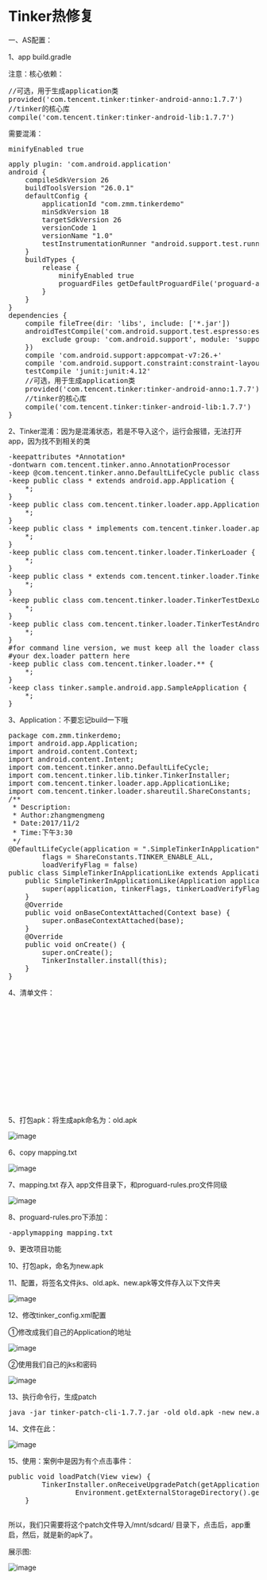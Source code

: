 # Tinker热修复

一、AS配置：

1、app  build.gradle

注意：核心依赖：

<pre>
//可选，用于生成application类
provided('com.tencent.tinker:tinker-android-anno:1.7.7')
//tinker的核心库
compile('com.tencent.tinker:tinker-android-lib:1.7.7')
</pre>

需要混淆：

<pre>
minifyEnabled true
</pre>

<pre>
apply plugin: 'com.android.application'
android {
    compileSdkVersion 26
    buildToolsVersion "26.0.1"
    defaultConfig {
        applicationId "com.zmm.tinkerdemo"
        minSdkVersion 18
        targetSdkVersion 26
        versionCode 1
        versionName "1.0"
        testInstrumentationRunner "android.support.test.runner.AndroidJUnitRunner"
    }
    buildTypes {
        release {
            minifyEnabled true
            proguardFiles getDefaultProguardFile('proguard-android.txt'), 'proguard-rules.pro'
        }
    }
}
dependencies {
    compile fileTree(dir: 'libs', include: ['*.jar'])
    androidTestCompile('com.android.support.test.espresso:espresso-core:2.2.2', {
        exclude group: 'com.android.support', module: 'support-annotations'
    })
    compile 'com.android.support:appcompat-v7:26.+'
    compile 'com.android.support.constraint:constraint-layout:1.0.2'
    testCompile 'junit:junit:4.12'
    //可选，用于生成application类
    provided('com.tencent.tinker:tinker-android-anno:1.7.7')
    //tinker的核心库
    compile('com.tencent.tinker:tinker-android-lib:1.7.7')
}
</pre>

2、Tinker混淆：因为是混淆状态，若是不导入这个，运行会报错，无法打开app，因为找不到相关的类
<pre>
-keepattributes *Annotation*
-dontwarn com.tencent.tinker.anno.AnnotationProcessor
-keep @com.tencent.tinker.anno.DefaultLifeCycle public class *
-keep public class * extends android.app.Application {
    *;
}
-keep public class com.tencent.tinker.loader.app.ApplicationLifeCycle {
    *;
}
-keep public class * implements com.tencent.tinker.loader.app.ApplicationLifeCycle {
    *;
}
-keep public class com.tencent.tinker.loader.TinkerLoader {
    *;
}
-keep public class * extends com.tencent.tinker.loader.TinkerLoader {
    *;
}
-keep public class com.tencent.tinker.loader.TinkerTestDexLoad {
    *;
}
-keep public class com.tencent.tinker.loader.TinkerTestAndroidNClassLoader {
    *;
}
#for command line version, we must keep all the loader class to avoid proguard mapping conflict
#your dex.loader pattern here
-keep public class com.tencent.tinker.loader.** {
    *;
}
-keep class tinker.sample.android.app.SampleApplication {
    *;
}
</pre>

3、Application：不要忘记build一下哦
<pre>
package com.zmm.tinkerdemo;
import android.app.Application;
import android.content.Context;
import android.content.Intent;
import com.tencent.tinker.anno.DefaultLifeCycle;
import com.tencent.tinker.lib.tinker.TinkerInstaller;
import com.tencent.tinker.loader.app.ApplicationLike;
import com.tencent.tinker.loader.shareutil.ShareConstants;
/**
 * Description:
 * Author:zhangmengmeng
 * Date:2017/11/2
 * Time:下午3:30
 */
@DefaultLifeCycle(application = ".SimpleTinkerInApplication",
        flags = ShareConstants.TINKER_ENABLE_ALL,
        loadVerifyFlag = false)
public class SimpleTinkerInApplicationLike extends ApplicationLike {
    public SimpleTinkerInApplicationLike(Application application, int tinkerFlags, boolean tinkerLoadVerifyFlag, long applicationStartElapsedTime, long applicationStartMillisTime, Intent tinkerResultIntent) {
        super(application, tinkerFlags, tinkerLoadVerifyFlag, applicationStartElapsedTime, applicationStartMillisTime, tinkerResultIntent);
    }
    @Override
    public void onBaseContextAttached(Context base) {
        super.onBaseContextAttached(base);
    }
    @Override
    public void onCreate() {
        super.onCreate();
        TinkerInstaller.install(this);
    }
}
</pre>

4、清单文件：
<pre>
<?xml version="1.0" encoding="utf-8"?>
<manifest xmlns:android="http://schemas.android.com/apk/res/android"
          package="com.zmm.tinkerdemo">
    <uses-permission android:name="android.permission.WRITE_EXTERNAL_STORAGE" />
    <application
        android:name=".SimpleTinkerInApplication"
        android:allowBackup="true"
        android:icon="@mipmap/ic_launcher"
        android:label="@string/app_name"
        android:roundIcon="@mipmap/ic_launcher_round"
        android:supportsRtl="true"
        android:theme="@style/AppTheme">
        <meta-data
            android:name="TINKER_ID"
            android:value="tinker_id_6235657" />
        <activity android:name=".MainActivity">
            <intent-filter>
                <action android:name="android.intent.action.MAIN"/>
                <category android:name="android.intent.category.LAUNCHER"/>
            </intent-filter>
        </activity>
    </application>
</manifest>
</pre>

5、打包apk：将生成apk命名为：old.apk

![image](https://github.com/Giousa/TinkerDemo/blob/master/screenshot/old.png)


6、copy mapping.txt

![image](https://github.com/Giousa/TinkerDemo/blob/master/screenshot/mapping.png)

7、mapping.txt 存入 app文件目录下，和proguard-rules.pro文件同级

![image](https://github.com/Giousa/TinkerDemo/blob/master/screenshot/mapp_pro.png)

8、proguard-rules.pro下添加：
<pre>
-applymapping mapping.txt
</pre>

9、更改项目功能

10、打包apk，命名为new.apk

11、配置，将签名文件jks、old.apk、new.apk等文件存入以下文件夹

![image](https://github.com/Giousa/TinkerDemo/blob/master/screenshot/setting.png)

12、修改tinker_config.xml配置

①修改成我们自己的Application的地址

![image](https://github.com/Giousa/TinkerDemo/blob/master/screenshot/application.png)

②使用我们自己的jks和密码

![image](https://github.com/Giousa/TinkerDemo/blob/master/screenshot/jks.png)


13、执行命令行，生成patch
<pre>
java -jar tinker-patch-cli-1.7.7.jar -old old.apk -new new.apk -config tinker_config.xml -out output
</pre>

14、文件在此：

![image](https://github.com/Giousa/TinkerDemo/blob/master/screenshot/patch.png)

15、使用：案例中是因为有个点击事件：
<pre>
public void loadPatch(View view) {
        TinkerInstaller.onReceiveUpgradePatch(getApplicationContext(),
                Environment.getExternalStorageDirectory().getAbsolutePath() + "/patch_signed.apk");
    }

</pre>
所以，我们只需要将这个patch文件导入/mnt/sdcard/ 目录下，点击后，app重启，然后，就是新的apk了。


展示图:

![image](https://github.com/Giousa/TinkerDemo/blob/master/screenshot/tinkerdemo.gif)
